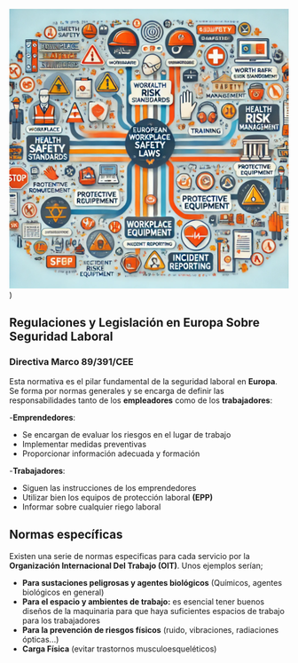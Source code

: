 ![Descripción de la imagen](img/aa.jpg)
)


## Regulaciones y Legislación en Europa Sobre Seguridad Laboral

### Directiva Marco 89/391/CEE

Esta normativa es el pilar fundamental de la seguridad laboral en **Europa**. Se forma por normas generales y se encarga de definir las responsabilidades tanto de los **empleadores** como de los **trabajadores**:

-**Emprendedores**:

- Se encargan de evaluar los riesgos en el lugar de trabajo
- Implementar medidas preventivas 
- Proporcionar información adecuada y formación 

-**Trabajadores**: 

- Siguen las instrucciones de los emprendedores
- Utilizar bien los equipos de protección laboral **(EPP)**
- Informar sobre cualquier riego laboral

## Normas específicas

Existen una serie de normas especificas para cada servicio por la **Organización Internacional Del Trabajo (OIT)**. Unos ejemplos serían;

- **Para sustaciones peligrosas y agentes biológicos** (Químicos, agentes biológicos en general)
- **Para el espacio y ambientes de trabajo:** es esencial tener buenos diseños de la maquinaria para que haya suficientes espacios de trabajo para los trabajadores
- **Para la prevención de riesgos físicos** (ruido, vibraciones, radiaciones ópticas...)
- **Carga Física** (evitar trastornos musculoesqueléticos)

  
